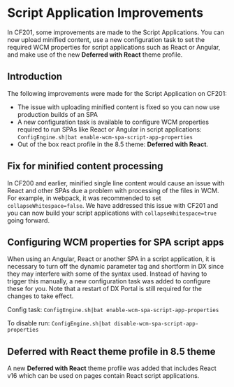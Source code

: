 # Script Application Improvements

In CF201, some improvements are made to the Script Applications. You can now upload minified content, use a new configuration task to set the required WCM properties for script applications such as React or Angular, and make use of the new **Deferred with React** theme profile.

## Introduction

The following improvements were made for the Script Application on CF201:

-   The issue with uploading minified content is fixed so you can now use production builds of an SPA
-   A new configuration task is available to configure WCM properties required to run SPAs like React or Angular in script applications: `ConfigEngine.sh|bat enable-wcm-spa-script-app-properties`
-   Out of the box react profile in the 8.5 theme: **Deferred with React**.

## Fix for minified content processing

In CF200 and earlier, minified single line content would cause an issue with React and other SPAs due a problem with processing of the files in WCM. For example, in webpack, it was recommended to set `collapseWhitespace=false`. We have addressed this issue with CF201 and you can now build your script applications with `collapseWhitespace=true` going forward.

## Configuring WCM properties for SPA script apps

When using an Angular, React or another SPA in a script application, it is necessary to turn off the dynamic parameter tag and shortform in DX since they may interfere with some of the syntax used. Instead of having to trigger this manually, a new configuration task was added to configure these for you. Note that a restart of DX Portal is still required for the changes to take effect.

Config task: `ConfigEngine.sh|bat enable-wcm-spa-script-app-properties`

To disable run: `ConfigEngine.sh|bat disable-wcm-spa-script-app-properties`

## Deferred with React theme profile in 8.5 theme

A new **Deferred with React** theme profile was added that includes React v16 which can be used on pages contain React script applications.


